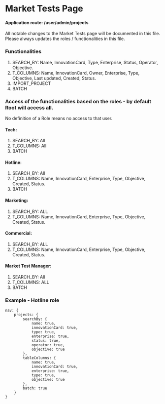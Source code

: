 # Market Tests Page

#### Application route: /user/admin/projects

All notable changes to the Market Tests page will be documented in this file. 
Please always updates the roles / functionalities in this file.  

### Functionalities
1. SEARCH_BY: Name, InnovationCard, Type, Enterprise, Status, Operator, Objective.
2. T_COLUMNS: Name, InnovationCard, Owner, Enterprise, Type, Objective, Last updated,
Created, Status.   
3. IMPORT_PROJECT
4. BATCH

### Access of the functionalities based on the roles - by default Root will access all.

No definition of a Role means no access to that user.

#### Tech:

1. SEARCH_BY: All
2. T_COLUMNS: All
3. BATCH

#### Hotline: 

1. SEARCH_BY: All
2. T_COLUMNS: Name, InnovationCard, Enterprise, Type, Objective, Created, Status.
3. BATCH

#### Marketing:

1. SEARCH_BY: ALL
2. T_COLUMNS: Name, InnovationCard, Enterprise, Type, Objective, Created, Status.

#### Commercial:

1. SEARCH_BY: ALL
2. T_COLUMNS: Name, InnovationCard, Enterprise, Type, Objective, Created, Status.

#### Market Test Manager:

1. SEARCH_BY: All
2. T_COLUMNS: ALL
3. BATCH

### Example - Hotline role

```
nav: { 
    projects: { 
        searchBy: { 
            name: true, 
            innovationCard: true, 
            type: true, 
            enterprise: true, 
            status: true, 
            operator: true, 
            objective: true 
        }, 
        tableColumns: { 
            name: true, 
            innovationCard: true, 
            enterprise: true, 
            type: true, 
            objective: true 
        }, 
        batch: true
    } 
}

```
